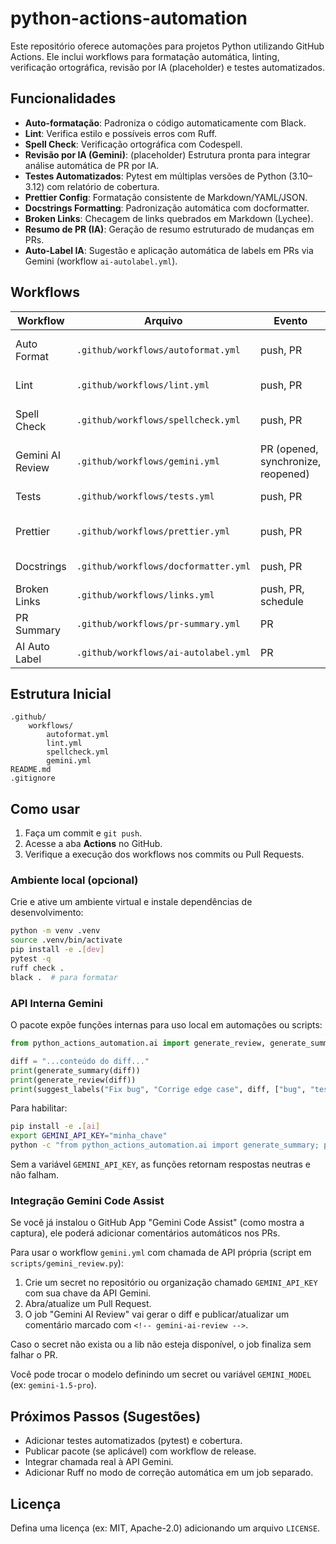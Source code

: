 # python-actions-automation

Este repositório oferece automações para projetos Python utilizando GitHub Actions. Ele inclui workflows para formatação automática, linting, verificação ortográfica, revisão por IA (placeholder) e testes automatizados.

## Funcionalidades
- **Auto-formatação**: Padroniza o código automaticamente com Black.
- **Lint**: Verifica estilo e possíveis erros com Ruff.
- **Spell Check**: Verificação ortográfica com Codespell.
- **Revisão por IA (Gemini)**: (placeholder) Estrutura pronta para integrar análise automática de PR por IA.
- **Testes Automatizados**: Pytest em múltiplas versões de Python (3.10–3.12) com relatório de cobertura.
 - **Prettier Config**: Formatação consistente de Markdown/YAML/JSON.
 - **Docstrings Formatting**: Padronização automática com docformatter.
 - **Broken Links**: Checagem de links quebrados em Markdown (Lychee).
 - **Resumo de PR (IA)**: Geração de resumo estruturado de mudanças em PRs.
 - **Auto-Label IA**: Sugestão e aplicação automática de labels em PRs via Gemini (workflow `ai-autolabel.yml`).

## Workflows

| Workflow | Arquivo | Evento | Descrição |
|----------|---------|--------|-----------|
| Auto Format | `.github/workflows/autoformat.yml` | push, PR | Formata código com Black e commita se necessário |
| Lint | `.github/workflows/lint.yml` | push, PR | Executa Ruff (check + format --check) |
| Spell Check | `.github/workflows/spellcheck.yml` | push, PR | Roda Codespell em código e nomes de arquivos |
| Gemini AI Review | `.github/workflows/gemini.yml` | PR (opened, synchronize, reopened) | Gera diff e prepara integração futura com Gemini |
| Tests | `.github/workflows/tests.yml` | push, PR | Executa pytest + Ruff em matrix de versões |
| Prettier | `.github/workflows/prettier.yml` | push, PR | Formata Markdown/YAML/JSON com Prettier |
| Docstrings | `.github/workflows/docformatter.yml` | push, PR | Normaliza docstrings com docformatter |
| Broken Links | `.github/workflows/links.yml` | push, PR, schedule | Verifica links em Markdown |
| PR Summary | `.github/workflows/pr-summary.yml` | PR | Comentário de resumo automatizado |
| AI Auto Label | `.github/workflows/ai-autolabel.yml` | PR | Sugere e aplica labels via Gemini |

## Estrutura Inicial

```text
.github/
	workflows/
		autoformat.yml
		lint.yml
		spellcheck.yml
		gemini.yml
README.md
.gitignore
```

## Como usar
1. Faça um commit e `git push`.
2. Acesse a aba **Actions** no GitHub.
3. Verifique a execução dos workflows nos commits ou Pull Requests.

### Ambiente local (opcional)

Crie e ative um ambiente virtual e instale dependências de desenvolvimento:

```bash
python -m venv .venv
source .venv/bin/activate
pip install -e .[dev]
pytest -q
ruff check .
black .  # para formatar
```

### API Interna Gemini

O pacote expõe funções internas para uso local em automações ou scripts:

```python
from python_actions_automation.ai import generate_review, generate_summary, suggest_labels

diff = "...conteúdo do diff..."
print(generate_summary(diff))
print(generate_review(diff))
print(suggest_labels("Fix bug", "Corrige edge case", diff, ["bug", "tests"]))
```

Para habilitar:
```bash
pip install -e .[ai]
export GEMINI_API_KEY="minha_chave"
python -c "from python_actions_automation.ai import generate_summary; print(generate_summary('diff exemplo'))"
```

Sem a variável `GEMINI_API_KEY`, as funções retornam respostas neutras e não falham.


### Integração Gemini Code Assist

Se você já instalou o GitHub App "Gemini Code Assist" (como mostra a captura), ele poderá adicionar comentários automáticos nos PRs.

Para usar o workflow `gemini.yml` com chamada de API própria (script em `scripts/gemini_review.py`):

1. Crie um secret no repositório ou organização chamado `GEMINI_API_KEY` com sua chave da API Gemini.
2. Abra/atualize um Pull Request.
3. O job "Gemini AI Review" vai gerar o diff e publicar/atualizar um comentário marcado com `<!-- gemini-ai-review -->`.

Caso o secret não exista ou a lib não esteja disponível, o job finaliza sem falhar o PR.

Você pode trocar o modelo definindo um secret ou variável `GEMINI_MODEL` (ex: `gemini-1.5-pro`).


## Próximos Passos (Sugestões)
- Adicionar testes automatizados (pytest) e cobertura.
- Publicar pacote (se aplicável) com workflow de release.
- Integrar chamada real à API Gemini.
- Adicionar Ruff no modo de correção automática em um job separado.

## Licença
Defina uma licença (ex: MIT, Apache-2.0) adicionando um arquivo `LICENSE`.